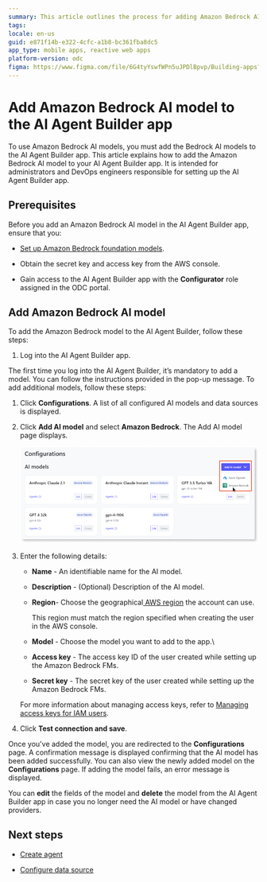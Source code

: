 ```yaml
---
summary: This article outlines the process for adding Amazon Bedrock AI models to the AI Agent Builder app, including prerequisites and step-by-step instructions.
tags:
locale: en-us
guid: e871f14b-e322-4cfc-a1b8-bc361fba8dc5
app_type: mobile apps, reactive web apps
platform-version: odc
figma: https://www.figma.com/file/6G4tyYswfWPn5uJPDlBpvp/Building-apps?type=design&node-id=5080%3A353&mode=design&t=UGb7wEj2gUueLyWE-1
---
```

# Add Amazon Bedrock AI model to the AI Agent Builder app

To use Amazon Bedrock AI models, you must add the Bedrock AI models to the AI Agent Builder app. This article explains how to add the Amazon Bedrock AI model to your AI Agent Builder app. It is intended for administrators and DevOps engineers responsible for setting up the AI Agent Builder app.

## Prerequisites

Before you add an Amazon Bedrock AI model in the AI Agent Builder app, ensure that you:

* [Set up Amazon Bedrock foundation models](configure-aws-model.md).

* Obtain the secret key and access key from the AWS console.

* Gain access to the AI Agent Builder app with the **Configurator** role assigned in the ODC portal.

## Add Amazon Bedrock AI model

To add the Amazon Bedrock model to the AI Agent Builder, follow these steps:

1. Log into the AI Agent Builder app.

<div class="info" markdown="1">

The first time you log into the AI Agent Builder, it’s mandatory to add a model. You can follow the instructions provided in the pop-up message. To add additional models, follow these steps:

</div>

1. Click **Configurations**.
A list of all configured AI models and data sources is displayed.

1. Click **Add AI model** and select **Amazon Bedrock**.
The Add AI model page displays.

    ![Screenshot showing the option to add an Amazon Bedrock AI model in the AI Agent Builder app.](images/add-model-amazon-ai.png "Adding Amazon Bedrock AI Model")

1. Enter the following details:

    * **Name** - An identifiable name for the AI model.

    * **Description** - (Optional) Description of the AI model.

    * **Region**-  Choose the geographical[ AWS region](https://docs.aws.amazon.com/accounts/latest/reference/manage-acct-regions.html) the account can use.

        This region must match the region specified when creating the user in the AWS console.

    * **Model** - Choose the model you want to add to the app.\

    * **Access key** - The access key ID of the user created while setting up the Amazon Bedrock FMs.

    * **Secret key** - The secret key of the user created while setting up the Amazon Bedrock FMs.

    For more information about managing access keys, refer to [Managing access keys for IAM users](https://docs.aws.amazon.com/IAM/latest/UserGuide/id_credentials_access-keys.html).

1. Click **Test connection and save**.

Once you've added the model, you are redirected to the **Configurations** page. A confirmation message is displayed confirming that the AI model has been added successfully. You can also view the newly added model on the **Configurations** page. If adding the model fails, an error message is displayed.

You can **edit** the fields of the model and **delete** the model from the AI Agent Builder app in case you no longer need the AI model or have changed providers.

## Next steps

* [Create agent](../create-agent.md)

* [Configure data source](../configure-data-source/configure-aws-data-source.md)
